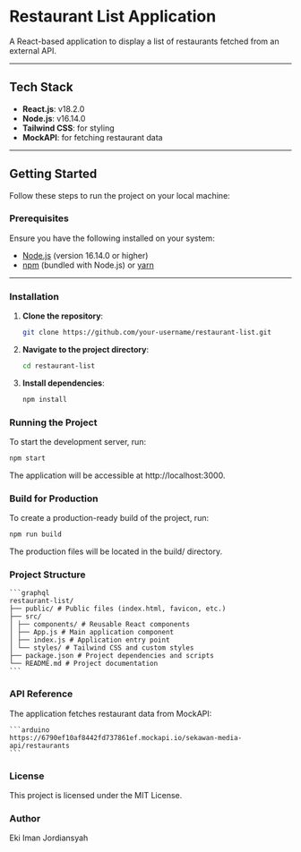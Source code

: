 # Restaurant List Application

A React-based application to display a list of restaurants fetched from an external API.

---

## Tech Stack

- **React.js**: v18.2.0
- **Node.js**: v16.14.0
- **Tailwind CSS**: for styling
- **MockAPI**: for fetching restaurant data

---

## Getting Started

Follow these steps to run the project on your local machine:

### Prerequisites

Ensure you have the following installed on your system:

- [Node.js](https://nodejs.org/) (version 16.14.0 or higher)
- [npm](https://www.npmjs.com/) (bundled with Node.js) or [yarn](https://yarnpkg.com/)

---

### Installation

1. **Clone the repository**:

   ```bash
   git clone https://github.com/your-username/restaurant-list.git

   ```

2. **Navigate to the project directory**:

   ```bash
   cd restaurant-list

   ```

3. **Install dependencies**:
   ```bash
   npm install
   ```

### Running the Project

To start the development server, run:

```bash
npm start
```

The application will be accessible at http://localhost:3000.

### Build for Production

To create a production-ready build of the project, run:

```bash
npm run build
```

The production files will be located in the build/ directory.

### Project Structure

    ```graphql
    restaurant-list/
    ├── public/ # Public files (index.html, favicon, etc.)
    ├── src/
    │ ├── components/ # Reusable React components
    │ ├── App.js # Main application component
    │ ├── index.js # Application entry point
    │ └── styles/ # Tailwind CSS and custom styles
    ├── package.json # Project dependencies and scripts
    └── README.md # Project documentation
    ```

### API Reference

The application fetches restaurant data from MockAPI:

    ```arduino
    https://6790ef10af8442fd737861ef.mockapi.io/sekawan-media-api/restaurants
    ```

### License

This project is licensed under the MIT License.

### Author

Eki Iman Jordiansyah
